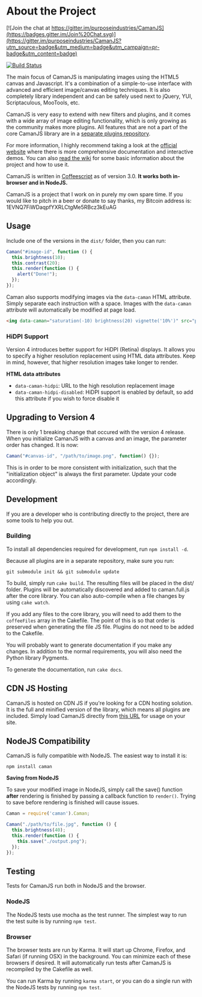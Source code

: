 # About the Project

[![Join the chat at https://gitter.im/purposeindustries/CamanJS](https://badges.gitter.im/Join%20Chat.svg)](https://gitter.im/purposeindustries/CamanJS?utm_source=badge&utm_medium=badge&utm_campaign=pr-badge&utm_content=badge)

[![Build Status](https://secure.travis-ci.org/meltingice/CamanJS.png)](http://travis-ci.org/meltingice/CamanJS)

The main focus of CamanJS is manipulating images using the HTML5 canvas and Javascript. It's a combination of a simple-to-use interface with advanced and efficient image/canvas editing techniques. It is also completely library independent and can be safely used next to jQuery, YUI, Scriptaculous, MooTools, etc.

CamanJS is very easy to extend with new filters and plugins, and it comes with a wide array of image editing functionality, which is only growing as the community makes more plugins. All features that are not a part of the core CamanJS library are in a [separate plugins repository](https://github.com/meltingice/CamanJS-Plugins).

For more information, I highly recommend taking a look at the [official website](http://camanjs.com) where there is more comprehensive documentation and interactive demos. You can also [read the wiki](https://github.com/meltingice/CamanJS/wiki) for some basic information about the project and how to use it.

CamanJS is written in [Coffeescript](http://coffeescript.org) as of version 3.0. **It works both in-browser and in NodeJS.**

CamanJS is a project that I work on in purely my own spare time. If you would like to pitch in a beer or donate to say thanks, my Bitcoin address is: 1EVNQ7FiWDaqpfYXRLCtgMe5RBcz3kEuAG

## Usage

Include one of the versions in the `dist/` folder, then you can run:

```js
Caman("#image-id", function () {
  this.brightness(10);
  this.contrast(20);
  this.render(function () {
    alert("Done!");
  });
});
```

Caman also supports modifying images via the `data-caman` HTML attribute. Simply separate each instruction with a space. Images with the `data-caman` attribute will automatically be modified at page load.

```html
<img data-caman="saturation(-10) brightness(20) vignette('10%')" src="path/to/image.jpg">
```

### HiDPI Support

Version 4 introduces better support for HiDPI (Retina) displays. It allows you to specify a higher resolution replacement using HTML data attributes. Keep in mind, however, that higher resolution images take longer to render.

**HTML data attributes**

* `data-caman-hidpi`: URL to the high resolution replacement image
* `data-caman-hidpi-disabled`: HiDPI support is enabled by default, so add this attribute if you wish to force disable it

## Upgrading to Version 4

There is only 1 breaking change that occured with the version 4 release. When you initialize CamanJS with a canvas and an image, the parameter order has changed. It is now:

``` javascript
Caman("#canvas-id", "/path/to/image.png", function() {});
```

This is in order to be more consistent with initialization, such that the "initialization object" is always the first parameter. Update your code accordingly.

## Development

If you are a developer who is contributing directly to the project, there are some tools to help you out.

### Building

To install all dependencies required for development, run `npm install -d`.

Because all plugins are in a separate repository, make sure you run:

```
git submodule init && git submodule update
```

To build, simply run `cake build`. The resulting files will be placed in the dist/ folder. Plugins will be automatically discovered and added to caman.full.js after the core library. You can also auto-compile when a file changes by using `cake watch`.

If you add any files to the core library, you will need to add them to the `coffeeFiles` array in the Cakefile. The point of this is so that order is preserved when generating the file JS file. Plugins do not need to be added to the Cakefile.

You will probably want to generate documentation if you make any changes. In addition to the normal requirements, you will also need the Python library Pygments.

To generate the documentation, run `cake docs`.

## CDN JS Hosting

CamanJS is hosted on CDN JS if you're looking for a CDN hosting solution. It is the full and minified version of the library, which means all plugins are included. Simply load CamanJS directly from [this URL](http://cdnjs.cloudflare.com/ajax/libs/camanjs/3.3.0/caman.full.min.js) for usage on your site.

## NodeJS Compatibility

CamanJS is fully compatible with NodeJS. The easiest way to install it is:

```
npm install caman
```

**Saving from NodeJS**

To save your modified image in NodeJS, simply call the save() function **after** rendering is finished by passing a callback function to `render()`. Trying to save before rendering is finished will cause issues.

``` javascript
Caman = require('caman').Caman;

Caman("./path/to/file.jpg", function () {
  this.brightness(40);
  this.render(function () {
    this.save("./output.png");
  });
});
```

## Testing

Tests for CamanJS run both in NodeJS and the browser.

### NodeJS

The NodeJS tests use mocha as the test runner. The simplest way to run the test suite is by running `npm test`.

### Browser

The browser tests are run by Karma. It will start up Chrome, Firefox, and Safari (if running OSX) in the background. You can minimize each of these browsers if desired. It will automatically run tests after CamanJS is recompiled by the Cakefile as well.

You can run Karma by running `karma start`, or you can do a single run with the NodeJS tests by running `npm test`.
